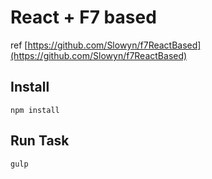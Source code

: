 # React + F7 based
ref [https://github.com/Slowyn/f7ReactBased](https://github.com/Slowyn/f7ReactBased)

## Install
`npm install`

## Run Task
`gulp`
